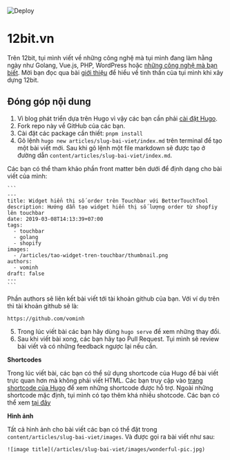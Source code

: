![Deploy](https://github.com/12bitvn/12bit.vn/workflows/Deploy%20Production/badge.svg)

# 12bit.vn

Trên 12bit, tụi mình viết về những công nghệ mà tụi mình đang làm hằng ngày như Golang, Vue.js, PHP, WordPress hoặc [những công nghệ mà bạn biết](#đóng-góp-nội-dung). Mời bạn đọc qua bài [giới thiệu](https://12bit.vn/pages/about/) để hiểu về tinh thần của tụi mình khi xây dựng 12bit.

## Đóng góp nội dung

1. Vì blog phát triển dựa trên Hugo vì vậy các bạn cần phải [cài đặt Hugo](https://gohugo.io/getting-started/installing/).
2. Fork repo này về GitHub của các bạn.
3. Cài đặt các package cần thiết: `pnpm install`
4. Gõ lệnh `hugo new articles/slug-bai-viet/index.md` trên terminal để tạo một bài viết mới. Sau khi gõ lệnh một file markdown sẽ được tạo ở đường dẫn `content/articles/slug-bai-viet/index.md`.

  Các bạn có thể tham khảo phần front matter bên dưới để định dạng cho bài viết của mình:

    ```
    ---
    title: Widget hiển thị số order trên Touchbar với BetterTouchTool
    description: Hướng dẫn tạo widget hiển thị số lượng order từ shopfiy lên touchbar
    date: 2019-03-08T14:13:39+07:00
    tags:
      - touchbar
      - golang
      - shopify
    images:
      - /articles/tao-widget-tren-touchbar/thumbnail.png
    authors:
      - vominh
    draft: false
    ---
    ```

  Phần authors sẽ liên kết bài viết tới tài khoản github của bạn. Với ví dụ trên thì tài khoản github sẽ là:
```
https://github.com/vominh
```

5. Trong lúc viết bài các bạn hãy dùng `hugo serve` để xem những thay đổi.
6. Sau khi viết bài xong, các bạn hãy tạo Pull Request. Tụi mình sẽ review bài viết và có những feedback ngược lại nếu cần.

**Shortcodes**

Trong lúc viết bài, các bạn có thể sử dụng shortcode của Hugo để bài viết trực quan hơn mà không phải viết HTML. Các bạn truy cập vào [trang shortcode của Hugo](https://gohugo.io/content-management/shortcodes/) để xem những shortcode được hỗ trợ. Ngoài những shortcode mặc định, tụi mình có tạo thêm khá nhiều shotcode. Các bạn có thể xem [tại đây](https://12bit.vn/pages/shortcodes)

**Hình ảnh**

Tất cả hình ảnh cho bài viết các bạn có thể đặt trong `content/articles/slug-bai-viet/images`. Và được gọi ra bài viết như sau:

```
![image title](/articles/slug-bai-viet/images/wonderful-pic.jpg)
```
